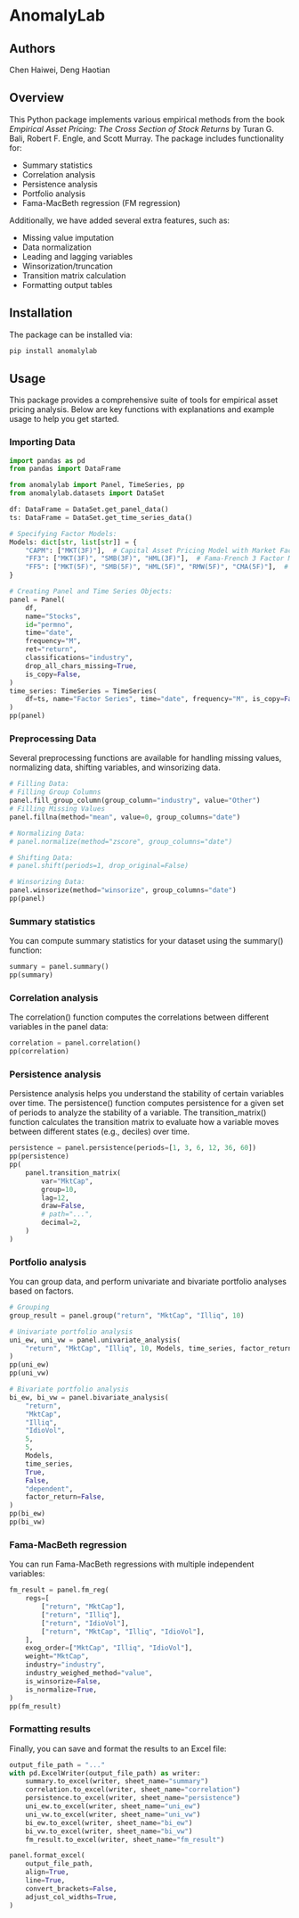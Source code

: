 # AnomalyLab

## Authors

Chen Haiwei, Deng Haotian

## Overview

This Python package implements various empirical methods from the book *Empirical Asset Pricing: The Cross Section of Stock Returns* by Turan G. Bali, Robert F. Engle, and Scott Murray. The package includes functionality for:

- Summary statistics
- Correlation analysis
- Persistence analysis
- Portfolio analysis
- Fama-MacBeth regression (FM regression)

Additionally, we have added several extra features, such as:

- Missing value imputation
- Data normalization
- Leading and lagging variables
- Winsorization/truncation
- Transition matrix calculation
- Formatting output tables

## Installation

The package can be installed via:

```bash
pip install anomalylab
```

## Usage

This package provides a comprehensive suite of tools for empirical asset pricing analysis. Below are key functions with explanations and example usage to help you get started.

### Importing Data

```python
import pandas as pd
from pandas import DataFrame

from anomalylab import Panel, TimeSeries, pp
from anomalylab.datasets import DataSet

df: DataFrame = DataSet.get_panel_data()
ts: DataFrame = DataSet.get_time_series_data()

# Specifying Factor Models:
Models: dict[str, list[str]] = {
    "CAPM": ["MKT(3F)"],  # Capital Asset Pricing Model with Market Factor
    "FF3": ["MKT(3F)", "SMB(3F)", "HML(3F)"],  # Fama-French 3 Factor Model
    "FF5": ["MKT(5F)", "SMB(5F)", "HML(5F)", "RMW(5F)", "CMA(5F)"],  # Fama-French 5 Factor Model
}

# Creating Panel and Time Series Objects:
panel = Panel(
    df,
    name="Stocks",
    id="permno",
    time="date",
    frequency="M",
    ret="return",
    classifications="industry",
    drop_all_chars_missing=True,
    is_copy=False,
)
time_series: TimeSeries = TimeSeries(
    df=ts, name="Factor Series", time="date", frequency="M", is_copy=False
)
pp(panel)
```

### Preprocessing Data

Several preprocessing functions are available for handling missing values, normalizing data, shifting variables, and winsorizing data.

```python
# Filling Data:
# Filling Group Columns
panel.fill_group_column(group_column="industry", value="Other")
# Filling Missing Values
panel.fillna(method="mean", value=0, group_columns="date")

# Normalizing Data:
# panel.normalize(method="zscore", group_columns="date")

# Shifting Data:
# panel.shift(periods=1, drop_original=False)

# Winsorizing Data:
panel.winsorize(method="winsorize", group_columns="date")
pp(panel)
```

### Summary statistics

You can compute summary statistics for your dataset using the summary() function:

```python
summary = panel.summary()
pp(summary)
```

### Correlation analysis

The correlation() function computes the correlations between different variables in the panel data:

```python
correlation = panel.correlation()
pp(correlation)
```

### Persistence analysis

Persistence analysis helps you understand the stability of certain variables over time.
The persistence() function computes persistence for a given set of periods to analyze the stability of a variable.
The transition_matrix() function calculates the transition matrix to evaluate how a variable moves between different states (e.g., deciles) over time.

```python
persistence = panel.persistence(periods=[1, 3, 6, 12, 36, 60])
pp(persistence)
pp(
    panel.transition_matrix(
        var="MktCap",
        group=10,
        lag=12,
        draw=False,
        # path="...",
        decimal=2,
    )
)
```

### Portfolio analysis

You can group data, and perform univariate and bivariate portfolio analyses based on factors.

```python
# Grouping
group_result = panel.group("return", "MktCap", "Illiq", 10)

# Univariate portfolio analysis
uni_ew, uni_vw = panel.univariate_analysis(
    "return", "MktCap", "Illiq", 10, Models, time_series, factor_return=False
)
pp(uni_ew)
pp(uni_vw)

# Bivariate portfolio analysis
bi_ew, bi_vw = panel.bivariate_analysis(
    "return",
    "MktCap",
    "Illiq",
    "IdioVol",
    5,
    5,
    Models,
    time_series,
    True,
    False,
    "dependent",
    factor_return=False,
)
pp(bi_ew)
pp(bi_vw)
```

### Fama-MacBeth regression

You can run Fama-MacBeth regressions with multiple independent variables:

```python
fm_result = panel.fm_reg(
    regs=[
        ["return", "MktCap"],
        ["return", "Illiq"],
        ["return", "IdioVol"],
        ["return", "MktCap", "Illiq", "IdioVol"],
    ],
    exog_order=["MktCap", "Illiq", "IdioVol"],
    weight="MktCap",
    industry="industry",
    industry_weighed_method="value",
    is_winsorize=False,
    is_normalize=True,
)
pp(fm_result)
```

### Formatting results

Finally, you can save and format the results to an Excel file:

```python
output_file_path = "..."
with pd.ExcelWriter(output_file_path) as writer:
    summary.to_excel(writer, sheet_name="summary")
    correlation.to_excel(writer, sheet_name="correlation")
    persistence.to_excel(writer, sheet_name="persistence")
    uni_ew.to_excel(writer, sheet_name="uni_ew")
    uni_vw.to_excel(writer, sheet_name="uni_vw")
    bi_ew.to_excel(writer, sheet_name="bi_ew")
    bi_vw.to_excel(writer, sheet_name="bi_vw")
    fm_result.to_excel(writer, sheet_name="fm_result")

panel.format_excel(
    output_file_path,
    align=True,
    line=True,
    convert_brackets=False,
    adjust_col_widths=True,
)
```
